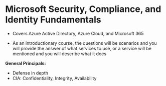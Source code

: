 # Microsoft Security, Compliance, and Identity Fundamentals

- Covers Azure Active Directory, Azure Cloud, and Microsoft 365

- As an introductionary course, the questions will be scenarios and you will provide the answer of what services to use, or a service will be mentioned and you will describe what it does

**General Principals:**

- Defense in depth
- CIA: Confidentiality, Integrity, Availability